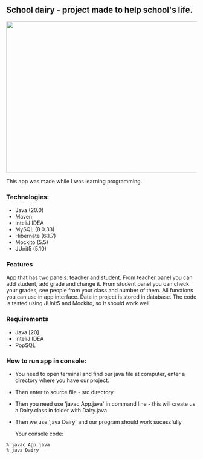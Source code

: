 ## School dairy - project made to help school's life. 

<img src="https://github.com/Furmi37/Dairy/assets/147946906/127bd85e-e280-466f-9f41-775e7715287c" width="600" height="400" />

This app was made while I was learning programming.


### Technologies:
- Java (20.0)
- Maven 
- InteliJ IDEA
- MySQL (8.0.33)
- Hibernate (6.1.7)
- Mockito (5.5)
- JUnit5 (5.10)


### Features
App that has two panels: teacher and student. From teacher panel you can add student, add grade and change it. From student panel you can check your grades, see people from your class and number of them. All functions you can use in app interface. Data in project is stored in database. The code is tested using JUnit5 and Mockito, so it should work well.

### Requirements
- Java [20]
- InteliJ IDEA
- PopSQL

### How to run app in console:

- You need to open terminal and find our java file at computer, enter a directory where you have our project.
- Then enter to source file - src directory
- Then you need use 'javac App.java' in command line - this will create us a Dairy.class in folder with Dairy.java
- Then we use 'java Dairy' and our program should work sucessfully
  
  Your console code:
```
% javac App.java
% java Dairy
```

